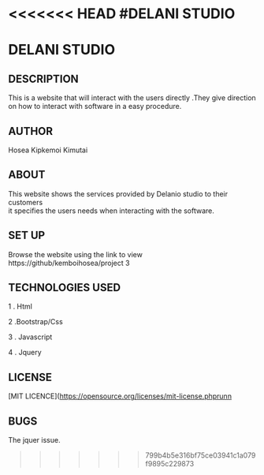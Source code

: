 <<<<<<< HEAD
#DELANI STUDIO
=======
# DELANI STUDIO
## DESCRIPTION
This is a website that will interact with the users directly .They give direction on how to
interact with software in a  easy procedure.

## AUTHOR

Hosea Kipkemoi Kimutai

## ABOUT

This website shows the services provided by Delanio studio to their customers  
it specifies the users needs when interacting with the software. 
## SET UP
Browse the website using the link to view
https://github/kemboihosea/project 3



## TECHNOLOGIES USED

1 . Html

2 .Bootstrap/Css

3 . Javascript

4 . Jquery

##  LICENSE 

[MIT LICENCE](https://opensource.org/licenses/mit-license.phprunn

## BUGS
The jquer issue. 


>>>>>>> 799b4b5e316bf75ce03941c1a079f9895c229873
